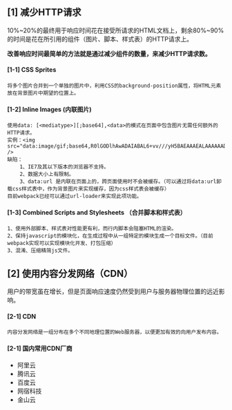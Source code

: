 ## [1] 减少HTTP请求
<p>10%~20%的最终用于响应时间花在接受所请求的HTML文档上，剩余80%~90%的时间是花在所引用的组件（图片、脚本、样式表）的HTTP请求上。</p>

**改善响应时间最简单的方法就是通过减少组件的数量，来减少HTTP请求数。**

#### [1-1] CSS Sprites
```
将多个图片合并到一个单独的图片中，利用CSS的background-position属性，将HTML元素放在背景图片中期望的位置上。
```
#### [1-2] Inline Images (内联图片)
```
使用data: [<mediatype>][;base64],<data>的模式在页面中包含图片无需任何额外的HTTP请求。
实例：<img src="data:image/gif;base64,R0lGODlhAwADAIABAL6+vv///yH5BAEAAAEALAAAAAADAAMAAAIDjA9WADs=" />
缺陷：
    1、IE7及其以下版本的浏览器不支持。
    2、数据大小上有限制。
    3、data:url 是内联在页面上的，跨页面使用时不会被缓存。（可以通过将data:url卸载css样式表中，作为背景图片来实现缓存，因为css样式表会被缓存）
目前webpack已经可以通过url-loader来实现此项功能。
```

#### [1-3] Combined Scripts and Stylesheets （合并脚本和样式表）
```
1、使用外部脚本、样式表对性能更有利，而行内脚本会阻塞HTML的渲染。
2、保持javascript的模块化，在生成过程中从一组特定的模块生成一个目标文件。（目前webpack实现可以实现模块化开发、打包压缩）
3、混淆、压缩精简js文件。
```

## [2] 使用内容分发网络（CDN）
<p>用户的带宽虽在增长，但是页面响应速度仍然受到用户与服务器物理位置的远近影响。</p>

#### [2-1] CDN
```
内容分发网络是一组分布在多个不同地理位置的Web服务器，以便更加有效的向用户发布内容。
```

#### [2-1] 国内常用CDN厂商
- 阿里云
- 腾讯云
- 百度云
- 网宿科技
- 金山云